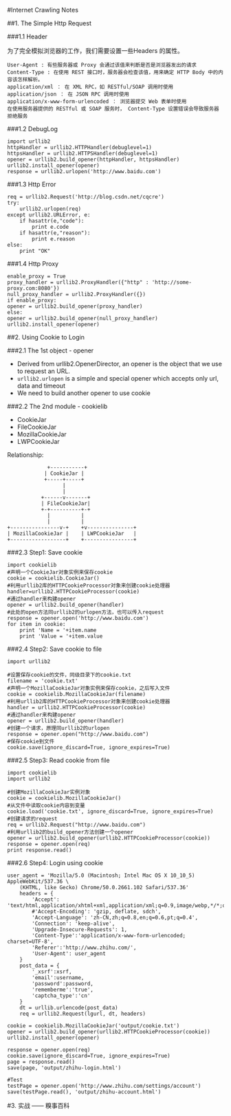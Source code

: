 #Internet Crawling Notes

##1. The Simple Http Request

###1.1 Header

为了完全模拟浏览器的工作，我们需要设置一些Headers 的属性。

    User-Agent : 有些服务器或 Proxy 会通过该值来判断是否是浏览器发出的请求
    Content-Type : 在使用 REST 接口时，服务器会检查该值，用来确定 HTTP Body 中的内容该怎样解析。
    application/xml ： 在 XML RPC，如 RESTful/SOAP 调用时使用
    application/json ： 在 JSON RPC 调用时使用
    application/x-www-form-urlencoded ： 浏览器提交 Web 表单时使用
    在使用服务器提供的 RESTful 或 SOAP 服务时， Content-Type 设置错误会导致服务器拒绝服务

###1.2 DebugLog

    import urllib2
    httpHandler = urllib2.HTTPHandler(debuglevel=1)
    httpsHandler = urllib2.HTTPSHandler(debuglevel=1)
    opener = urllib2.build_opener(httpHandler, httpsHandler)
    urllib2.install_opener(opener)
    response = urllib2.urlopen('http://www.baidu.com')

###1.3 Http Error

    req = urllib2.Request('http://blog.csdn.net/cqcre')
    try:
        urllib2.urlopen(req)
    except urllib2.URLError, e:
        if hasattr(e,"code"):
            print e.code
        if hasattr(e,"reason"):
            print e.reason
    else:
        print "OK"

###1.4 Http Proxy

    enable_proxy = True
    proxy_handler = urllib2.ProxyHandler({"http" : 'http://some-proxy.com:8080'})
    null_proxy_handler = urllib2.ProxyHandler({})
    if enable_proxy:
    opener = urllib2.build_opener(proxy_handler)
    else:
    opener = urllib2.build_opener(null_proxy_handler)
    urllib2.install_opener(opener)

##2. Using Cookie to Login

###2.1 The 1st object - opener

+ Derived from urllib2.OpenerDirector, an opener is the object that we use to request an URL.
+ `urllib2.urlopen` is a simple and special opener which accepts only url, data and timeout
+ We need to build another opener to use cookie

###2.2 The 2nd module - cookielib

+ CookieJar
+ FileCookieJar
+ MozillaCookieJar
+ LWPCookieJar

Relationship:

    	         +-----------+
                | CookieJar |
                +-----+-----+
                      |
                      |
               +------v-------+
               | FileCookieJar|
               +-+----------+-+
                 |          |
                 |          |
	+----------------v-+    +v---------------+
	| MozillaCookieJar |    | LWPCookieJar   |
	+------------------+    +----------------+
	
	
###2.3 Step1: Save cookie

	import cookielib
	#声明一个CookieJar对象实例来保存cookie
	cookie = cookielib.CookieJar()
	#利用urllib2库的HTTPCookieProcessor对象来创建cookie处理器
	handler=urllib2.HTTPCookieProcessor(cookie)
	#通过handler来构建opener
	opener = urllib2.build_opener(handler)
	#此处的open方法同urllib2的urlopen方法，也可以传入request
	response = opener.open('http://www.baidu.com')
	for item in cookie:
	    print 'Name = '+item.name
	    print 'Value = '+item.value
	   
###2.4 Step2: Save cookie to file

	import urllib2
 
	#设置保存cookie的文件，同级目录下的cookie.txt
	filename = 'cookie.txt'
	#声明一个MozillaCookieJar对象实例来保存cookie，之后写入文件
	cookie = cookielib.MozillaCookieJar(filename)
	#利用urllib2库的HTTPCookieProcessor对象来创建cookie处理器
	handler = urllib2.HTTPCookieProcessor(cookie)
	#通过handler来构建opener
	opener = urllib2.build_opener(handler)
	#创建一个请求，原理同urllib2的urlopen
	response = opener.open("http://www.baidu.com")
	#保存cookie到文件
	cookie.save(ignore_discard=True, ignore_expires=True)

###2.5 Step3: Read cookie from file


	import cookielib
	import urllib2
	 
	#创建MozillaCookieJar实例对象
	cookie = cookielib.MozillaCookieJar()
	#从文件中读取cookie内容到变量
	cookie.load('cookie.txt', ignore_discard=True, ignore_expires=True)
	#创建请求的request
	req = urllib2.Request("http://www.baidu.com")
	#利用urllib2的build_opener方法创建一个opener
	opener = urllib2.build_opener(urllib2.HTTPCookieProcessor(cookie))
	response = opener.open(req)
	print response.read()

###2.6 Step4: Login using cookie

	user_agent = 'Mozilla/5.0 (Macintosh; Intel Mac OS X 10_10_5) AppleWebKit/537.36 \
	    (KHTML, like Gecko) Chrome/50.0.2661.102 Safari/537.36'
	    headers = {
	        'Accept': 'text/html,application/xhtml+xml,application/xml;q=0.9,image/webp,*/*;q=0.8',
	        #'Accept-Encoding': 'gzip, deflate, sdch',
	        'Accept-Language': 'zh-CN,zh;q=0.8,en;q=0.6,pt;q=0.4',
	        'Connection': 'keep-alive',
	        'Upgrade-Insecure-Requests': 1,
	        'Content-Type':'application/x-www-form-urlencoded; charset=UTF-8',
	        'Referer':'http://www.zhihu.com/',
	        'User-Agent': user_agent
	    }
	    post_data = {
	        '_xsrf':xsrf,
	        'email':username,
	        'password':password,
	        'rememberme':'true',
	        'captcha_type':'cn'
	    }
	    dt = urllib.urlencode(post_data)
	    req = urllib2.Request(lgurl, dt, headers)

    cookie = cookielib.MozillaCookieJar('output/cookie.txt')
    opener = urllib2.build_opener(urllib2.HTTPCookieProcessor(cookie))
    urllib2.install_opener(opener)

    response = opener.open(req)
    cookie.save(ignore_discard=True, ignore_expires=True)
    page = response.read()
    save(page, 'output/zhihu-login.html')

    #Test
    testPage = opener.open('http://www.zhihu.com/settings/account')
    save(testPage.read(), 'output/zhihu-account.html')
    
#3. 实战 —— 糗事百科

 